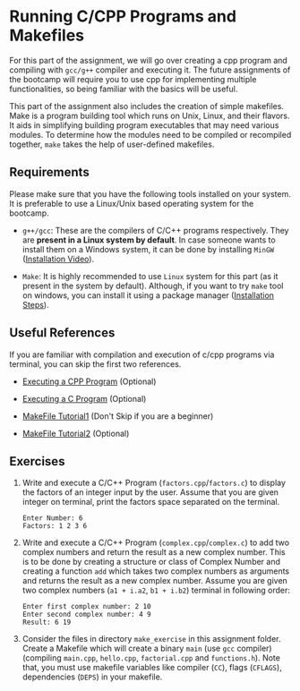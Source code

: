 # Running C/CPP Programs and Makefiles

For this part of the assignment, we will go over creating a cpp program and compiling with ``gcc/g++`` compiler and executing it. The future assignments of the bootcamp will require you to use cpp for implementing multiple functionalities, so being familiar with the basics will be useful. 

This part of the assignment also includes the creation of simple makefiles. Make is a program building tool which runs on Unix, Linux, and their flavors. It aids in simplifying building program executables that may need various modules. To determine how the modules need to be compiled or recompiled together, ``make`` takes the help of user-defined makefiles.

## Requirements

Please make sure that you have the following tools installed on your system. It is preferable to use a Linux/Unix based operating system for the bootcamp.


- ``g++/gcc``: These are the compilers of C/C++ programs respectively. They are **present in a Linux system by default**. In case someone wants to install them on a Windows system, it can be done by installing ``MinGW`` ([Installation Video](https://www.youtube.com/watch?v=fsmVbLMzBoo)).
    
- ``Make``: It is highly recommended to use ``Linux`` system for this part (as it present in the system by default). Although, if you want to try ``make`` tool on windows, you can install it using a package manager ([Installation Steps](https://www.technewstoday.com/install-and-use-make-in-windows/)).

## Useful References

If you are familiar with compilation and execution of c/cpp programs via terminal, you can skip the first two references.

- [Executing a CPP Program](https://www.tutorialspoint.com/How-to-compile-and-run-the-Cplusplus-program) (Optional)
- [Executing a C Program](https://www.edureka.co/blog/how-to-compile-c-program-in-command-prompt/) (Optional)

- [MakeFile Tutorial1](https://www.cs.colby.edu/maxwell/courses/tutorials/maketutor/) (Don't Skip if you are a beginner)
- [MakeFile Tutorial2](https://riptutorial.com/makefile) (Optional)


## Exercises

1. Write and execute a C/C++ Program (``factors.cpp``/``factors.c``) to display the factors of an integer input by the user. Assume that you are given integer on terminal, print the factors space separated on the terminal.
    
    ```console
    Enter Number: 6
    Factors: 1 2 3 6
    ```

2. Write and execute a C/C++ Program (``complex.cpp``/``complex.c``) to add two complex numbers and return the result as a new complex number. This is to be done by creating a structure or class of Complex Number and creating a function ``add`` which takes two complex numbers as arguments and returns the result as a new complex number. Assume you are given two complex numbers (``a1 + i.a2``,  ``b1 + i.b2``) terminal in following order:
    
    ```console
    Enter first complex number: 2 10
    Enter second complex number: 4 9
    Result: 6 19
    ```
    
3. Consider the files in directory ``make_exercise`` in this assignment folder. Create a Makefile which will create a binary ``main`` (use ``gcc`` compiler) (compiling ``main.cpp``, ``hello.cpp``, ``factorial.cpp`` and ``functions.h``). Note that, you must use makefile variables like compiler (``CC``), flags (``CFLAGS``), dependencies (``DEPS``) in your makefile. 
